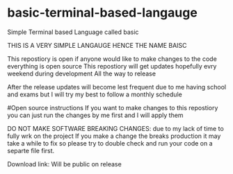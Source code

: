 # basic-terminal-based-langauge
Simple Terminal based Language called basic

THIS IS A VERY SIMPLE LANGAUGE HENCE THE NAME BAISC

This repostiory is open if anyone would like to make changes to the code everything is open source This repostiory will get updates hopefully evry weekend during development
All the way to release 

After the release updates will become lest frequent due to me having school and exams but I will try my best to follow a monthly schedule

#Open source instructions
If you want to make changes to this repostiory you can just run the changes by me first and I will apply them

DO NOT MAKE SOFTWARE BREAKING CHANGES: due to my lack of time to fully wrk on the project If you make a change the breaks production it may take a while to fix so please try
to double check and run your code on a separte file first.

Download link: Will be public on release

